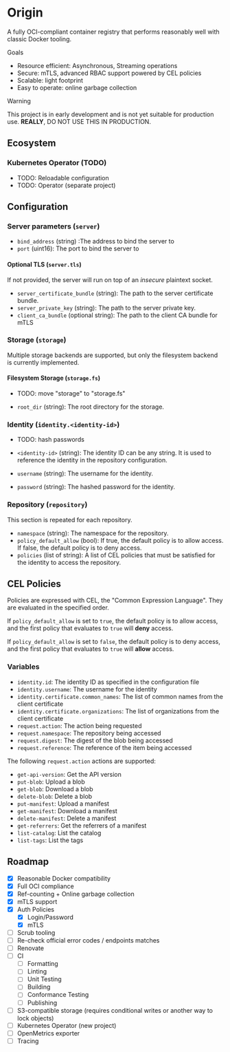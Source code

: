 # Origin

A fully OCI-compliant container registry that performs reasonably well with classic Docker tooling.

Goals
- Resource efficient: Asynchronous, Streaming operations
- Secure: mTLS, advanced RBAC support powered by CEL policies
- Scalable: light footprint
- Easy to operate: online garbage collection

> [!WARNING]
> This project is in early development and is not yet suitable for production use.
> **REALLY**, DO NOT USE THIS IN PRODUCTION.

## Ecosystem

### Kubernetes Operator (TODO)

- TODO: Reloadable configuration
- TODO: Operator (separate project)

## Configuration

### Server parameters (`server`)

- `bind_address` (string) :The address to bind the server to
- `port` (uint16): The port to bind the server to

#### Optional TLS (`server.tls`)

If not provided, the server will run on top of an _insecure_ plaintext socket.

- `server_certificate_bundle` (string): The path to the server certificate bundle.
- `server_private_key` (string): The path to the server private key.
- `client_ca_bundle` (optional string): The path to the client CA bundle for mTLS

### Storage (`storage`)

Multiple storage backends are supported, but only the filesystem backend is currently implemented.

#### Filesystem Storage (`storage.fs`)

- TODO: move "storage" to "storage.fs"

- `root_dir` (string): The root directory for the storage.

### Identity (`identity.<identity-id>`)

- TODO: hash passwords

- `<identity-id>` (string): The identity ID can be any string. It is used to reference the identity in the repository configuration.
- `username` (string): The username for the identity.
- `password` (string): The hashed password for the identity.

### Repository (`repository`)

This section is repeated for each repository.

- `namespace` (string): The namespace for the repository.
- `policy_default_allow` (bool): If true, the default policy is to allow access. If false, the default policy is to deny access.
- `policies` (list of string): A list of CEL policies that must be satisfied for the identity to access the repository.

## CEL Policies

Policies are expressed with CEL, the "Common Expression Language".
They are evaluated in the specified order.

If `policy_default_allow` is set to `true`, the default policy is to allow access,
and the first policy that evaluates to `true` will **deny** access.

If `policy_default_allow` is set to `false`, the default policy is to deny access,
and the first policy that evaluates to `true` will **allow** access.

### Variables

- `identity.id`: The identity ID as specified in the configuration file
- `identity.username`: The username for the identity
- `identity.certificate.common_names`: The list of common names from the client certificate
- `identity.certificate.organizations`: The list of organizations from the client certificate
- `request.action`: The action being requested
- `request.namespace`: The repository being accessed
- `request.digest`: The digest of the blob being accessed
- `request.reference`: The reference of the item being accessed

The following `request.action` actions are supported:
- `get-api-version`: Get the API version
- `put-blob`: Upload a blob
- `get-blob`: Download a blob
- `delete-blob`: Delete a blob
- `put-manifest`: Upload a manifest
- `get-manifest`: Download a manifest
- `delete-manifest`: Delete a manifest
- `get-referrers`: Get the referrers of a manifest
- `list-catalog`: List the catalog
- `list-tags`: List the tags

## Roadmap

- [x] Reasonable Docker compatibility
- [x] Full OCI compliance
- [x] Ref-counting + Online garbage collection
- [x] mTLS support
- [x] Auth Policies
    - [x] Login/Password
    - [x] mTLS
- [ ] Scrub tooling
- [ ] Re-check official error codes / endpoints matches
- [ ] Renovate
- [ ] CI
    - [ ] Formatting
    - [ ] Linting
    - [ ] Unit Testing
    - [ ] Building
    - [ ] Conformance Testing
    - [ ] Publishing
- [ ] S3-compatible storage (requires conditional writes or another way to lock objects)
- [ ] Kubernetes Operator (new project)
- [ ] OpenMetrics exporter
- [ ] Tracing
